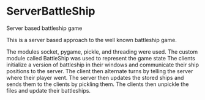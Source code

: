 # ServerBattleShip
Server based battleship game

This is a server based approach to the well known battleship game.

The modules socket, pygame, pickle, and threading were used.
The custom module called BattleShip was used to represent the game state
The clients initialize a version of battleship in their windows and communicate their ship positions to the server.
The client then alternate turns by telling the server where their player went.
The server then updates the stored ships and sends them to the clients by pickling them.
The clients then unpickle the files and update their battleships.

